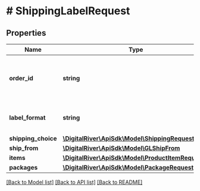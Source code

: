 # # ShippingLabelRequest

## Properties

Name | Type | Description | Notes
------------ | ------------- | ------------- | -------------
**order_id** | **string** | The identifier of the order in Digital River&#39;s system. | 
**label_format** | **string** | The format of the label&#39;s data file. | 
**shipping_choice** | [**\DigitalRiver\ApiSdk\Model\ShippingRequest**](ShippingRequest.md) |  | [optional] 
**ship_from** | [**\DigitalRiver\ApiSdk\Model\GLShipFrom**](GLShipFrom.md) |  | [optional] 
**items** | [**\DigitalRiver\ApiSdk\Model\ProductItemRequest[]**](ProductItemRequest.md) |  | 
**packages** | [**\DigitalRiver\ApiSdk\Model\PackageRequest[]**](PackageRequest.md) |  | 

[[Back to Model list]](../../README.md#documentation-for-models) [[Back to API list]](../../README.md#documentation-for-api-endpoints) [[Back to README]](../../README.md)



